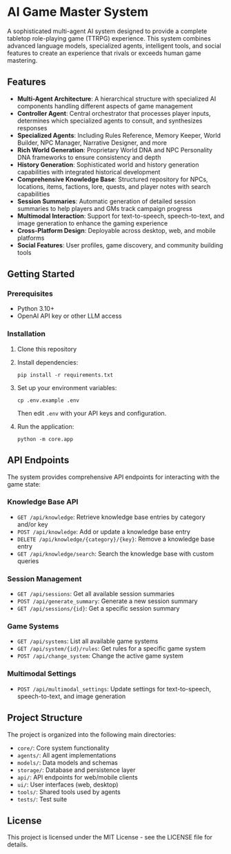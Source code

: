 # AI Game Master System

A sophisticated multi-agent AI system designed to provide a complete tabletop role-playing game (TTRPG) experience. This system combines advanced language models, specialized agents, intelligent tools, and social features to create an experience that rivals or exceeds human game mastering.

## Features

- **Multi-Agent Architecture**: A hierarchical structure with specialized AI components handling different aspects of game management
- **Controller Agent**: Central orchestrator that processes player inputs, determines which specialized agents to consult, and synthesizes responses
- **Specialized Agents**: Including Rules Reference, Memory Keeper, World Builder, NPC Manager, Narrative Designer, and more
- **Rich World Generation**: Proprietary World DNA and NPC Personality DNA frameworks to ensure consistency and depth
- **History Generation**: Sophisticated world and history generation capabilities with integrated historical development
- **Comprehensive Knowledge Base**: Structured repository for NPCs, locations, items, factions, lore, quests, and player notes with search capabilities
- **Session Summaries**: Automatic generation of detailed session summaries to help players and GMs track campaign progress
- **Multimodal Interaction**: Support for text-to-speech, speech-to-text, and image generation to enhance the gaming experience
- **Cross-Platform Design**: Deployable across desktop, web, and mobile platforms
- **Social Features**: User profiles, game discovery, and community building tools

## Getting Started

### Prerequisites

- Python 3.10+
- OpenAI API key or other LLM access

### Installation

1. Clone this repository
2. Install dependencies:
   ```
   pip install -r requirements.txt
   ```
3. Set up your environment variables:
   ```
   cp .env.example .env
   ```
   Then edit `.env` with your API keys and configuration.

4. Run the application:
   ```
   python -m core.app
   ```

## API Endpoints

The system provides comprehensive API endpoints for interacting with the game state:

### Knowledge Base API

- `GET /api/knowledge`: Retrieve knowledge base entries by category and/or key
- `POST /api/knowledge`: Add or update a knowledge base entry
- `DELETE /api/knowledge/{category}/{key}`: Remove a knowledge base entry
- `GET /api/knowledge/search`: Search the knowledge base with custom queries

### Session Management

- `GET /api/sessions`: Get all available session summaries
- `POST /api/generate_summary`: Generate a new session summary
- `GET /api/sessions/{id}`: Get a specific session summary

### Game Systems

- `GET /api/systems`: List all available game systems
- `GET /api/system/{id}/rules`: Get rules for a specific game system
- `POST /api/change_system`: Change the active game system

### Multimodal Settings

- `POST /api/multimodal_settings`: Update settings for text-to-speech, speech-to-text, and image generation

## Project Structure

The project is organized into the following main directories:

- `core/`: Core system functionality
- `agents/`: All agent implementations
- `models/`: Data models and schemas
- `storage/`: Database and persistence layer
- `api/`: API endpoints for web/mobile clients
- `ui/`: User interfaces (web, desktop)
- `tools/`: Shared tools used by agents
- `tests/`: Test suite

## License

This project is licensed under the MIT License - see the LICENSE file for details.
